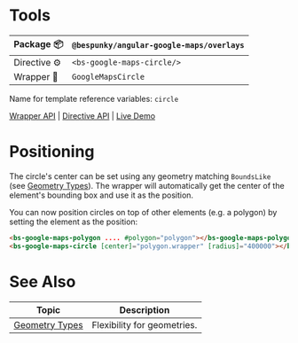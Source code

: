 # Tools
| Package 📦  | `@bespunky/angular-google-maps/overlays` |
|--------------|------------------------------------------|
| Directive ⚙ | `<bs-google-maps-circle/>`               |
| Wrapper 🧬  | `GoogleMapsCircle`                       |

Name for template reference variables: `circle`

[Wrapper API](/docs/classes/GoogleMapsCircle.html) | [Directive API](/docs/directives/GoogleMapsCircleDirective.html) | [Live Demo](https://bs-angular-g-maps.web.app/Overlays%20Superpower/Circles)

# Positioning
The circle's center can be set using any geometry matching `BoundsLike` (see [Geometry Types](/docs/additional-documentation/geometry-types.html)). The wrapper will automatically get the center of the element's bounding box and use it as the position.

You can now position circles on top of other elements (e.g. a polygon) by setting the element as the position:

```html
<bs-google-maps-polygon .... #polygon="polygon"></bs-google-maps-polygon>
<bs-google-maps-circle [center]="polygon.wrapper" [radius]="400000"></bs-google-maps-circle>
```

# See Also

| Topic                             | Description                 |
|-----------------------------------|-----------------------------|
| [Geometry Types](/docs/additional-documentation/geometry-types.html) | Flexibility for geometries. |
